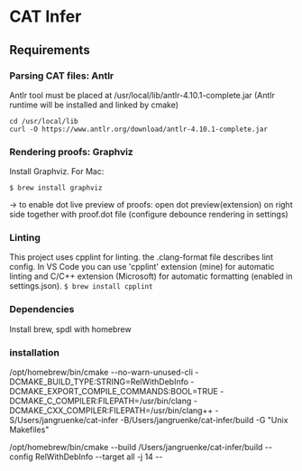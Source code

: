 # CAT Infer

## Requirements

### Parsing CAT files: Antlr

Antlr tool must be placed at /usr/local/lib/antlr-4.10.1-complete.jar
(Antlr runtime will be installed and linked by cmake)

```
cd /usr/local/lib
curl -O https://www.antlr.org/download/antlr-4.10.1-complete.jar
```

### Rendering proofs: Graphviz

Install Graphviz. For Mac:

`$ brew install graphviz`

-> to enable dot live preview of proofs: open dot preview(extension) on right side together with proof.dot file (configure debounce rendering in settings)

### Linting

This project uses cpplint for linting. the .clang-format file describes lint config. In VS Code you can use 'cpplint' extension (mine) for automatic linting and C/C++ extension (Microsoft) for automatic formatting (enabled in settings.json).
`$ brew install cpplint`

### Dependencies

Install brew, spdl with homebrew

### installation

/opt/homebrew/bin/cmake --no-warn-unused-cli -DCMAKE_BUILD_TYPE:STRING=RelWithDebInfo -DCMAKE_EXPORT_COMPILE_COMMANDS:BOOL=TRUE -DCMAKE_C_COMPILER:FILEPATH=/usr/bin/clang -DCMAKE_CXX_COMPILER:FILEPATH=/usr/bin/clang++ -S/Users/jangruenke/cat-infer -B/Users/jangruenke/cat-infer/build -G "Unix Makefiles"

/opt/homebrew/bin/cmake --build /Users/jangruenke/cat-infer/build --config RelWithDebInfo --target all -j 14 --
